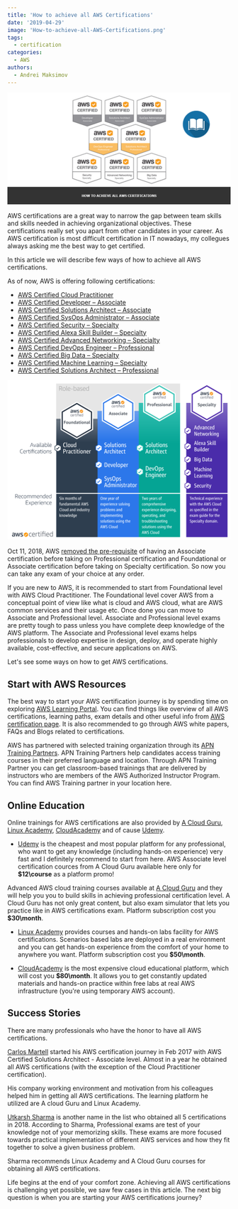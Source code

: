 ```yaml
---
title: 'How to achieve all AWS Certifications'
date: '2019-04-29'
image: 'How-to-achieve-all-AWS-Certifications.png'
tags:
  - certification
categories:
  - AWS
authors:
  - Andrei Maksimov
---
```


![How to achieve all AWS Certifications](How-to-achieve-all-AWS-Certifications.png)

AWS certifications are a great way to narrow the gap between team skills and skills needed in achieving organizational objectives. These certifications really set you apart from other candidates in your career. As AWS certification is most difficult certification in IT nowadays, my collegues always asking me the best way to get certified.

In this article we will describe few ways of how to achieve all AWS certifications.

As of now, AWS is offering following certifications:

- [AWS Certified Cloud Practitioner](https://aws.amazon.com/certification/certified-cloud-practitioner/)
- [AWS Certified Developer – Associate](https://aws.amazon.com/certification/certified-developer-associate/)
- [AWS Certified Solutions Architect – Associate](https://aws.amazon.com/certification/certified-solutions-architect-associate/)
- [AWS Certified SysOps Administrator – Associate](https://aws.amazon.com/certification/certified-sysops-admin-associate/)
- [AWS Certified Security – Specialty](https://aws.amazon.com/certification/certified-security-specialty/)
- [AWS Certified Alexa Skill Builder – Specialty](https://aws.amazon.com/certification/certified-alexa-skill-builder-specialty/)
- [AWS Certified Advanced Networking – Specialty](https://aws.amazon.com/certification/certified-advanced-networking-specialty/)
- [AWS Certified DevOps Engineer – Professional](https://aws.amazon.com/certification/certified-devops-engineer-professional/)
- [AWS Certified Big Data – Specialty](https://aws.amazon.com/certification/certified-big-data-specialty/)
- [AWS Certified Machine Learning – Specialty](https://aws.amazon.com/certification/certified-machine-learning-specialty/)
- [AWS Certified Solutions Architect – Professional](https://aws.amazon.com/certification/certified-solutions-architect-professional/)

![AWS Certification Roadmap](AWS-Cert-Roadmap-v10.2.png)

Oct 11, 2018, AWS [removed the pre-requisite](https://aws.amazon.com/about-aws/whats-new/2018/10/announcing-more-flexibility-for-aws-certification-exams/) of having an Associate certification before taking on Professional certification and Foundational or Associate certification before taking on Specialty certification. So now you can take any exam of your choice at any order.

If you are new to AWS, it is recommended to start from Foundational level with AWS Cloud Practitioner. The Foundational level cover AWS from a conceptual point of view like what is cloud and AWS cloud, what are AWS common services and their usage etc. Once done you can move to Associate and Professional level. Associate and Professional level exams are pretty tough to pass unless you have complete deep knowledge of the AWS platform. The Associate and Professional level exams helps professionals to develop expertise in design, deploy, and operate highly available, cost-effective, and secure applications on AWS.

Let's see some ways on how to get AWS certifications.

## Start with AWS Resources

The best way to start your AWS certification journey is by spending time on exploring [AWS Learning Portal](https://aws.amazon.com/getting-started/). You can find things like overview of all AWS certifications, learning paths, exam details and other useful info from [AWS certification page](https://aws.amazon.com/certification/). It is also recommended to go through AWS white papers, FAQs and Blogs related to certifications.

AWS has partnered with selected training organization through its [APN Training Partners](https://aws.amazon.com/partners/aws-training-partners/). APN Training Partners help candidates access training courses in their preferred language and location. Through APN Training Partner you can get classroom-based trainings that are delivered by instructors who are members of the AWS Authorized Instructor Program. You can find AWS Training partner in your location here.

## Online Education

Online trainings for AWS certifications are also provided by [A Cloud Guru](https://acloud.guru/courses?vendors=aws), [Linux Academy](https://linuxacademy.com/amazon-web-services/courses), [CloudAcademy](https://cloudacademy.com/library/amazon-web-services/) and of cause [Udemy](https://click.linksynergy.com/deeplink?id=sp4muCDZMoA&mid=39197&murl=https%3A%2F%2Fwww.udemy.com%2F&u1=How-to-achieve-all-AWS-Certifications).

- [Udemy](https://click.linksynergy.com/deeplink?id=sp4muCDZMoA&mid=39197&murl=https%3A%2F%2Fwww.udemy.com%2Fcourses%2Fsearch%2F%3Fq%3Daws%2520certified%26src%3Dsac%26kw%3Daws&u1=How-to-achieve-all-AWS-Certifications) is the cheapest and most popular platform for any professional, who want to get any knowledge (including hands-on experience) very fast and I definitely recommend to start from here. AWS Associate level certification cources from A Cloud Guru available here only for **\$12\course** as a platform promo!

Advanced AWS cloud training courses available at [A Cloud Guru](https://acloud.guru/courses?vendors=aws) and they will help you you to build skills in achieving professional certification level. A Cloud Guru has not only great content, but also exam simulator that lets you practice like in AWS certifications exam. Platform subscription cost you **\$30\month**.

- [Linux Academy](https://linuxacademy.com/amazon-web-services/courses) provides courses and hands-on labs facility for AWS certifications. Scenarios based labs are deployed in a real environment and you can get hands-on experience from the comfort of your home to anywhere you want. Platform subscription cost you **\$50\month**.

- [CloudAcademy](https://cloudacademy.com/library/amazon-web-services/) is the most expensive cloud educational platform, which will cost you **\$80\month**. It allows you to get constantly updated materials and hands-on practice within free labs at real AWS infrastructure (you're using temporary AWS account).

## Success Stories

There are many professionals who have the honor to have all AWS certifications.

[Carlos Martell](https://www.cloudreach.com/blog/how-i-became-fully-certified-on-aws/) started his AWS certification journey in Feb 2017 with AWS Certified Solutions Architect - Associate level. Almost in a year he obtained all AWS certifications (with the exception of the Cloud Practitioner certification).

His company working environment and motivation from his colleagues helped him in getting all AWS certifications. The learning platform he utilized are A cloud Guru and Linux Academy.

[Utkarsh Sharma](https://medium.com/@utkarshdevops/hurray-achieved-all-5-aws-certifications-65649e113b64) is another name in the list who obtained all 5 certifications in 2018. According to Sharma, Professional exams are test of your knowledge not of your memorizing skills. These exams are more focused towards practical implementation of different AWS services and how they fit together to solve a given business problem.

Sharma recommends Linux Academy and A Cloud Guru courses for obtaining all AWS certifications.

Life begins at the end of your comfort zone. Achieving all AWS certifications is challenging yet possible, we saw few cases in this article. The next big question is when you are starting your AWS certifications journey?
